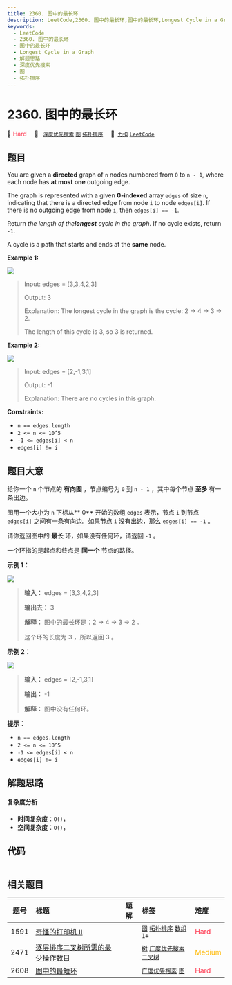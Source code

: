 ```yaml
---
title: 2360. 图中的最长环
description: LeetCode,2360. 图中的最长环,图中的最长环,Longest Cycle in a Graph,解题思路,深度优先搜索,图,拓扑排序
keywords:
  - LeetCode
  - 2360. 图中的最长环
  - 图中的最长环
  - Longest Cycle in a Graph
  - 解题思路
  - 深度优先搜索
  - 图
  - 拓扑排序
---
```


# 2360. 图中的最长环

🔴 <font color=#ff334b>Hard</font>&emsp; 🔖&ensp; [`深度优先搜索`](/tag/depth-first-search.md) [`图`](/tag/graph.md) [`拓扑排序`](/tag/topological-sort.md)&emsp; 🔗&ensp;[`力扣`](https://leetcode.cn/problems/longest-cycle-in-a-graph) [`LeetCode`](https://leetcode.com/problems/longest-cycle-in-a-graph)

## 题目

You are given a **directed** graph of `n` nodes numbered from `0` to `n - 1`,
where each node has **at most one** outgoing edge.

The graph is represented with a given **0-indexed** array `edges` of size `n`,
indicating that there is a directed edge from node `i` to node `edges[i]`. If
there is no outgoing edge from node `i`, then `edges[i] == -1`.

Return _the length of the**longest** cycle in the graph_. If no cycle exists,
return `-1`.

A cycle is a path that starts and ends at the **same** node.



**Example 1:**

![](https://assets.leetcode.com/uploads/2022/06/08/graph4drawio-5.png)

> Input: edges = [3,3,4,2,3]
> 
> Output: 3
> 
> Explanation: The longest cycle in the graph is the cycle: 2 -> 4 -> 3 -> 2.
> 
> The length of this cycle is 3, so 3 is returned.

**Example 2:**

![](https://assets.leetcode.com/uploads/2022/06/07/graph4drawio-1.png)

> Input: edges = [2,-1,3,1]
> 
> Output: -1
> 
> Explanation: There are no cycles in this graph.

**Constraints:**

  * `n == edges.length`
  * `2 <= n <= 10^5`
  * `-1 <= edges[i] < n`
  * `edges[i] != i`


## 题目大意

给你一个 `n` 个节点的 **有向图**  ，节点编号为 `0` 到 `n - 1` ，其中每个节点 **至多**  有一条出边。

图用一个大小为 `n` 下标从**  0** 开始的数组 `edges` 表示，节点 `i` 到节点 `edges[i]` 之间有一条有向边。如果节点
`i` 没有出边，那么 `edges[i] == -1` 。

请你返回图中的 **最长**  环，如果没有任何环，请返回 `-1` 。

一个环指的是起点和终点是 **同一个**  节点的路径。



**示例 1：**

![](https://assets.leetcode.com/uploads/2022/06/08/graph4drawio-5.png)

> 
> 
> 
> 
> 
> **输入：** edges = [3,3,4,2,3]
> 
> **输出去：** 3
> 
> **解释：** 图中的最长环是：2 -> 4 -> 3 -> 2 。
> 
> 这个环的长度为 3 ，所以返回 3 。
> 
> 

**示例 2：**

![](https://assets.leetcode.com/uploads/2022/06/07/graph4drawio-1.png)

> 
> 
> 
> 
> 
> **输入：** edges = [2,-1,3,1]
> 
> **输出：** -1
> 
> **解释：** 图中没有任何环。
> 
> 



**提示：**

  * `n == edges.length`
  * `2 <= n <= 10^5`
  * `-1 <= edges[i] < n`
  * `edges[i] != i`


## 解题思路

#### 复杂度分析

- **时间复杂度**：`O()`，
- **空间复杂度**：`O()`，

## 代码

```javascript

```

## 相关题目

<!-- prettier-ignore -->
| 题号 | 标题 | 题解 | 标签 | 难度 |
| :------: | :------ | :------: | :------ | :------ |
| 1591 | [奇怪的打印机 II](https://leetcode.com/problems/strange-printer-ii) |  |  [`图`](/tag/graph.md) [`拓扑排序`](/tag/topological-sort.md) [`数组`](/tag/array.md) `1+` | <font color=#ff334b>Hard</font> |
| 2471 | [逐层排序二叉树所需的最少操作数目](https://leetcode.com/problems/minimum-number-of-operations-to-sort-a-binary-tree-by-level) |  |  [`树`](/tag/tree.md) [`广度优先搜索`](/tag/breadth-first-search.md) [`二叉树`](/tag/binary-tree.md) | <font color=#ffb800>Medium</font> |
| 2608 | [图中的最短环](https://leetcode.com/problems/shortest-cycle-in-a-graph) |  |  [`广度优先搜索`](/tag/breadth-first-search.md) [`图`](/tag/graph.md) | <font color=#ff334b>Hard</font> |